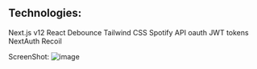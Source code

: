 Technologies:
---
Next.js v12
React
Debounce
Tailwind CSS
Spotify API
oauth JWT
tokens
NextAuth
Recoil

ScreenShot:
![image](https://user-images.githubusercontent.com/88166446/177025347-bda9a6d9-957e-4134-9ad5-38dc53a35dc1.png)

